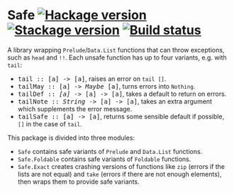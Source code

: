 # Safe [![Hackage version](https://img.shields.io/hackage/v/safe.svg?label=Hackage)](https://hackage.haskell.org/package/safe) [![Stackage version](https://www.stackage.org/package/safe/badge/nightly?label=Stackage)](https://www.stackage.org/package/safe) [![Build status](https://img.shields.io/github/actions/workflow/status/ndmitchell/safe/ci.yml?branch=master)](https://github.com/ndmitchell/safe/actions)

A library wrapping `Prelude`/`Data.List` functions that can throw exceptions, such as `head` and `!!`. Each unsafe function has up to four variants, e.g. with `tail`:

* <tt>tail :: [a] -> [a]</tt>, raises an error on `tail []`.
* <tt>tailMay :: [a] -> <i>Maybe</i> [a]</tt>, turns errors into `Nothing`.
* <tt>tailDef :: <i>[a]</i> -> [a] -> [a]</tt>, takes a default to return on errors.
* <tt>tailNote :: <i>String</i> -> [a] -> [a]</tt>, takes an extra argument which supplements the error message.
* <tt>tailSafe :: [a] -> [a]</tt>, returns some sensible default if possible, `[]` in the case of `tail`.

This package is divided into three modules:

* `Safe` contains safe variants of `Prelude` and `Data.List` functions.
* `Safe.Foldable` contains safe variants of `Foldable` functions.
* `Safe.Exact` creates crashing versions of functions like `zip` (errors if the lists are not equal) and `take` (errors if there are not enough elements), then wraps them to provide safe variants.
